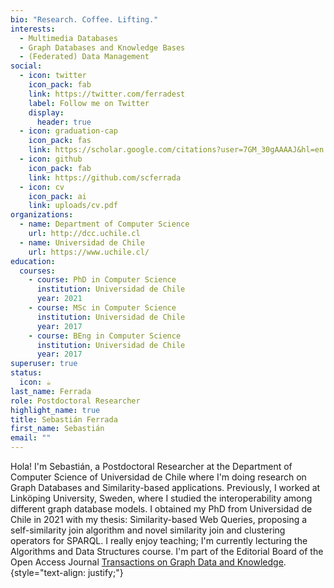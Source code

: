 ```yaml
---
bio: "Research. Coffee. Lifting."
interests:
  - Multimedia Databases
  - Graph Databases and Knowledge Bases
  - (Federated) Data Management
social:
  - icon: twitter
    icon_pack: fab
    link: https://twitter.com/ferradest
    label: Follow me on Twitter
    display:
      header: true
  - icon: graduation-cap
    icon_pack: fas
    link: https://scholar.google.com/citations?user=7GM_30gAAAAJ&hl=en
  - icon: github
    icon_pack: fab
    link: https://github.com/scferrada
  - icon: cv
    icon_pack: ai
    link: uploads/cv.pdf
organizations:
  - name: Department of Computer Science
    url: http://dcc.uchile.cl
  - name: Universidad de Chile
    url: https://www.uchile.cl/
education:
  courses:
    - course: PhD in Computer Science
      institution: Universidad de Chile
      year: 2021
    - course: MSc in Computer Science
      institution: Universidad de Chile
      year: 2017
    - course: BEng in Computer Science
      institution: Universidad de Chile
      year: 2017
superuser: true
status:
  icon: ☕️
last_name: Ferrada
role: Postdoctoral Researcher
highlight_name: true
title: Sebastián Ferrada
first_name: Sebastián
email: ""
---
```

Hola! I'm Sebastián, a Postdoctoral Researcher at the Department of Computer Science of Universidad de Chile where 
I'm doing research on Graph Databases and Similarity-based applications.
Previously, I worked at Linköping University, Sweden, where I studied the interoperability among different graph database models.
I obtained my PhD from Universidad de Chile in 2021 with my thesis: Similarity-based Web Queries, 
proposing a self-similarity join algorithm and novel similarity join and clustering operators for SPARQL.
I really enjoy teaching; I'm currently lecturing the Algorithms and Data Structures course.
I'm part of the Editorial Board of the Open Access Journal [Transactions on Graph Data and Knowledge](https://www.dagstuhl.de/en/publishing/series/details/tgdk).
{style="text-align: justify;"}